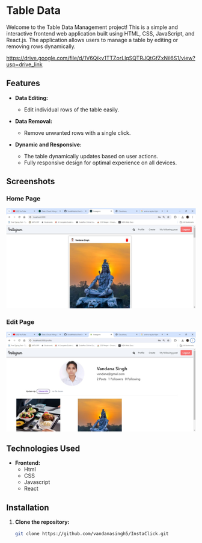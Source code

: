 # Table Data

Welcome to the Table Data Management project! This is a simple and interactive frontend web application built using HTML, CSS, JavaScript, and React.js. The application allows users to manage a table by editing or removing rows dynamically.

https://drive.google.com/file/d/1V6Qikv1TTZorLlqSQTRJQtGfZxNil6S1/view?usp=drive_link

## Features

- **Data Editing:**
  - Edit individual rows of the table easily.
  
- **Data Removal:**
  - Remove unwanted rows with a single click.
    
- **Dynamic and Responsive:**
  - The table dynamically updates based on user actions.
  - Fully responsive design for optimal experience on all devices.
    
## Screenshots

### Home Page
![Home Page](https://github.com/vandanasingh5/InstaClick/blob/main/client/public/posts.jpeg)

### Edit Page
![Profile Page](https://github.com/vandanasingh5/InstaClick/blob/main/client/public/profile.jpeg)

## Technologies Used

- **Frontend:**
  - Html
  - CSS
  - Javascript
  - React

## Installation

1. **Clone the repository:**
   ```bash
   git clone https://github.com/vandanasingh5/InstaClick.git
